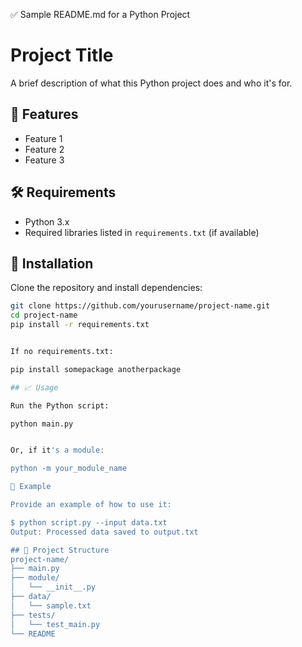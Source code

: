 ✅ Sample README.md for a Python Project
# Project Title

A brief description of what this Python project does and who it's for.

## 🚀 Features

- Feature 1
- Feature 2
- Feature 3

## 🛠️ Requirements

- Python 3.x
- Required libraries listed in `requirements.txt` (if available)

## 🧰 Installation

Clone the repository and install dependencies:

```bash
git clone https://github.com/yourusername/project-name.git
cd project-name
pip install -r requirements.txt


If no requirements.txt:

pip install somepackage anotherpackage

## 📈 Usage

Run the Python script:

python main.py


Or, if it's a module:

python -m your_module_name

🧪 Example

Provide an example of how to use it:

$ python script.py --input data.txt
Output: Processed data saved to output.txt

## 📂 Project Structure
project-name/
├── main.py
├── module/
│   └── __init__.py
├── data/
│   └── sample.txt
├── tests/
│   └── test_main.py
└── README
